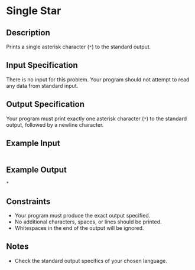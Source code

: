 # Single Star

## Description

Prints a single asterisk character (`*`) to the standard output.

## Input Specification

There is no input for this problem. Your program should not attempt to read any data from standard input.

## Output Specification

Your program must print exactly one asterisk character (`*`) to the standard output, followed by a newline character.

## Example Input

```text
```

## Example Output

```text
*
```

## Constraints

* Your program must produce the exact output specified.
* No additional characters, spaces, or lines should be printed.
* Whitespaces in the end of the output will be ignored.

## Notes
* Check the standard output specifics of your chosen language.